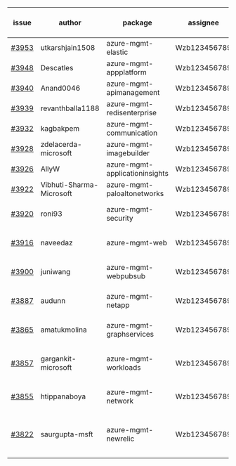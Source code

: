 | issue | author | package | assignee | bot advice | created date of issue | target release date | date from target |
| ------ | ------ | ------ | ------ | ------ | ------ | ------ | :-----: |
| [#3953](https://github.com/Azure/sdk-release-request/issues/3953) | utkarshjain1508 | azure-mgmt-elastic | Wzb123456789 |  | 03-21 | 04-28 |  |
| [#3948](https://github.com/Azure/sdk-release-request/issues/3948) | Descatles | azure-mgmt-appplatform | Wzb123456789 |  | 03-17 | 04-28 |  |
| [#3940](https://github.com/Azure/sdk-release-request/issues/3940) | Anand0046 | azure-mgmt-apimanagement | Wzb123456789 |  | 03-16 | 04-28 |  |
| [#3939](https://github.com/Azure/sdk-release-request/issues/3939) | revanthballa1188 | azure-mgmt-redisenterprise | Wzb123456789 | new comment. | 03-16 | 04-28 |  |
| [#3932](https://github.com/Azure/sdk-release-request/issues/3932) | kagbakpem | azure-mgmt-communication | Wzb123456789 |  | 03-15 | 04-28 |  |
| [#3928](https://github.com/Azure/sdk-release-request/issues/3928) | zdelacerda-microsoft | azure-mgmt-imagebuilder | Wzb123456789 |  | 03-15 | 04-28 |  |
| [#3926](https://github.com/Azure/sdk-release-request/issues/3926) | AllyW | azure-mgmt-applicationinsights | Wzb123456789 |  | 03-13 | 04-28 |  |
| [#3922](https://github.com/Azure/sdk-release-request/issues/3922) | Vibhuti-Sharma-Microsoft | azure-mgmt-paloaltonetworks | Wzb123456789 |  | 03-10 | 04-28 |  |
| [#3920](https://github.com/Azure/sdk-release-request/issues/3920) | roni93 | azure-mgmt-security | Wzb123456789 | close to release date.  | 03-10 | 03-24 | 2 |
| [#3916](https://github.com/Azure/sdk-release-request/issues/3916) | naveedaz | azure-mgmt-web | Wzb123456789 | close to release date.  | 03-10 | 03-24 | 2 |
| [#3900](https://github.com/Azure/sdk-release-request/issues/3900) | juniwang | azure-mgmt-webpubsub | Wzb123456789 | close to release date.  | 03-07 | 03-24 | 2 |
| [#3887](https://github.com/Azure/sdk-release-request/issues/3887) | audunn | azure-mgmt-netapp | Wzb123456789 | close to release date.  | 03-06 | 03-24 | 2 |
| [#3865](https://github.com/Azure/sdk-release-request/issues/3865) | amatukmolina | azure-mgmt-graphservices | Wzb123456789 | close to release date.  | 03-03 | 03-24 | 2 |
| [#3857](https://github.com/Azure/sdk-release-request/issues/3857) | gargankit-microsoft | azure-mgmt-workloads | Wzb123456789 | close to release date.  Hold on | 03-02 | 03-24 | 2 |
| [#3855](https://github.com/Azure/sdk-release-request/issues/3855) | htippanaboya | azure-mgmt-network | Wzb123456789 | close to release date.  | 03-01 | 03-24 | 2 |
| [#3822](https://github.com/Azure/sdk-release-request/issues/3822) | saurgupta-msft | azure-mgmt-newrelic | Wzb123456789 | new comment. close to release date.  | 02-16 | 03-24 | 2 |
